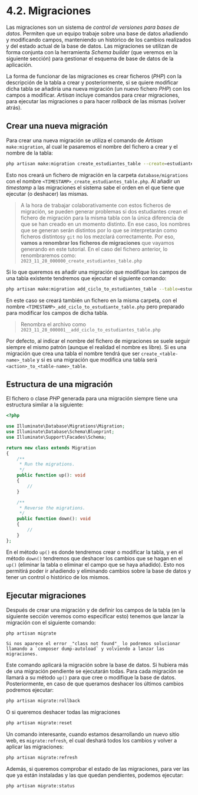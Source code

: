 # 4.2. Migraciones

Las migraciones son un sistema de _control de versiones para bases de datos_. Permiten que un equipo trabaje sobre una base de datos añadiendo y modificando campos, manteniendo un histórico de los cambios realizados y del estado actual de la base de datos. Las migraciones se utilizan de forma conjunta con la herramienta _Schema builder_ (que veremos en la siguiente sección) para gestionar el esquema de base de datos de la aplicación.

La forma de funcionar de las migraciones es crear ficheros (_PHP_) con la descripción de la tabla a crear y posteriormente, si se quiere modificar dicha tabla se añadiría una nueva migración (un nuevo fichero _PHP_) con los campos a modificar. _Artisan_ incluye comandos para crear migraciones, para ejecutar las migraciones o para hacer _rollback_ de las mismas (volver atrás).

## Crear una nueva migración

Para crear una nueva migración se utiliza el comando de _Artisan_ `make:migration`, al cual le pasaremos el nombre del fichero a crear y el nombre de la tabla:

```bash
php artisan make:migration create_estudiantes_table --create=estudiantes
```

Esto nos creará un fichero de migración en la carpeta `database/migrations` con el nombre `<TIMESTAMP>_create_estudiantes_table.php`. Al añadir un _timestamp_ a las migraciones el sistema sabe el orden en el que tiene que ejecutar (o deshacer) las mismas.

> A la hora de trabajar colaborativamente con estos ficheros de migración, se pueden generar problemas si dos estudiantes crean el fichero de migración para la misma tabla con la única diferencia de que se han creado en un momento distinto. En ese caso, los nombres que se generan serán distintos por lo que se interpretarán como ficheros distintosy `git` no los mezclará correctamente. Por eso, **vamos a renombrar los ficheros de migraciones** que vayamos generando en este tutorial. En el caso del fichero anterior, lo renombraremos como:
        `2023_11_28_000000_create_estudiantes_table.php`

Si lo que queremos es añadir una migración que modifique los campos de una tabla existente tendremos que ejecutar el siguiente comando:

```bash
php artisan make:migration add_ciclo_to_estudiantes_table --table=estudiantes
```

En este caso se creará también un fichero en la misma carpeta, con el nombre `<TIMESTAMP>_add_ciclo_to_estudiante_table.php` pero preparado para modificar los campos de dicha tabla.

> Renombra el archivo como `2023_11_28_000001__add_ciclo_to_estudiantes_table.php`

Por defecto, al indicar el nombre del fichero de migraciones se suele seguir siempre el mismo patrón (aunque el realidad el nombre es libre). Si es una migración que crea una tabla el nombre tendrá que ser `create_<table-name>_table` y si es una migración que modifica una tabla será `<action>_to_<table-name>_table`.

## Estructura de una migración

El fichero o clase _PHP_ generada para una migración siempre tiene una estructura similar a la siguiente:

```php
<?php

use Illuminate\Database\Migrations\Migration;
use Illuminate\Database\Schema\Blueprint;
use Illuminate\Support\Facades\Schema;

return new class extends Migration
{
    /**
     * Run the migrations.
     */
    public function up(): void
    {
        //
    }

    /**
     * Reverse the migrations.
     */
    public function down(): void
    {
        //
    }
};
```

En el método `up()` es donde tendremos crear o modificar la tabla, y en el método `down()` tendremos que deshacer los cambios que se hagan en el `up()` (eliminar la tabla o eliminar el campo que se haya añadido). Esto nos permitirá poder ir añadiendo y eliminando cambios sobre la base de datos y tener un control o histórico de los mismos.

## Ejecutar migraciones

Después de crear una migración y de definir los campos de la tabla (en la siguiente sección veremos como especificar esto) tenemos que lanzar la migración con el siguiente comando:

```bash
php artisan migrate
```

    Si nos aparece el error _"class not found"_ lo podremos solucionar llamando a `composer dump-autoload` y volviendo a lanzar las migraciones.

Este comando aplicará la migración sobre la base de datos. Si hubiera más de una migración pendiente se ejecutarán todas. Para cada migración se llamará a su método `up()` para que cree o modifique la base de datos. Posteriormente, en caso de que queramos deshacer los últimos cambios podremos ejecutar:

```bash
php artisan migrate:rollback
```

O si queremos deshacer todas las migraciones

```bash
php artisan migrate:reset
```

Un comando interesante, cuando estamos desarrollando un nuevo sitio web, es `migrate:refresh`, el cual deshará todos los cambios y volver a aplicar las migraciones:

```bash
php artisan migrate:refresh
```

Además, si queremos comprobar el estado de las migraciones, para ver las que ya están instaladas y las que quedan pendientes, podemos ejecutar:

```bash
php artisan migrate:status
```
